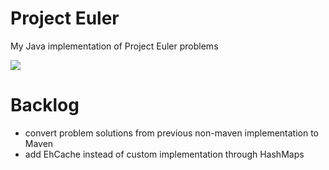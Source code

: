 Project Euler
=============

My Java implementation of Project Euler problems

<img src="https://travis-ci.org/StaNov/projectEuler.svg?branch=master">


Backlog
=======

* convert problem solutions from previous non-maven implementation to Maven
* add EhCache instead of custom implementation through HashMaps

